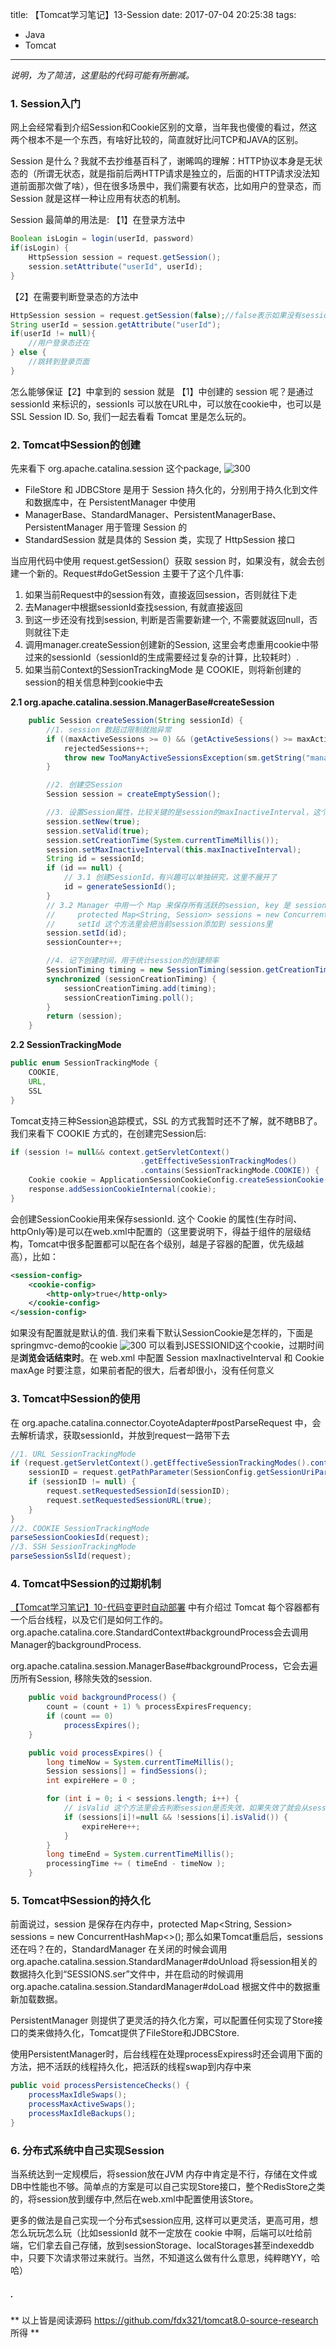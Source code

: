 title: 【Tomcat学习笔记】13-Session
date: 2017-07-04 20:25:38
tags:
- Java
- Tomcat
---
*说明，为了简洁，这里贴的代码可能有所删减。*
### **1. Session入门**
网上会经常看到介绍Session和Cookie区别的文章，当年我也傻傻的看过，然这两个根本不是一个东西，有啥好比较的，简直就好比问TCP和JAVA的区别。

Session 是什么？我就不去抄维基百科了，谢晞鸣的理解：HTTP协议本身是无状态的（所谓无状态，就是指前后两HTTP请求是独立的，后面的HTTP请求没法知道前面那次做了啥），但在很多场景中，我们需要有状态，比如用户的登录态，而 Session 就是这样一种让应用有状态的机制。

Session 最简单的用法是:
【1】在登录方法中

```java
Boolean isLogin = login(userId, password)
if(isLogin) {
    HttpSession session = request.getSession();
    session.setAttribute("userId", userId);
}
```

【2】在需要判断登录态的方法中

```java
HttpSession session = request.getSession(false);//false表示如果没有session不会新建
String userId = session.getAttribute("userId");
if(userId != null){
    //用户登录态还在
} else {
    //跳转到登录页面
}
```

怎么能够保证【2】中拿到的 session 就是 【1】中创建的 session 呢？是通过 sessionId 来标识的，sessionIs 可以放在URL中，可以放在cookie中，也可以是 SSL Session ID. So, 我们一起去看看 Tomcat 里是怎么玩的。

### **2. Tomcat中Session的创建**
先来看下 org.apache.catalina.session 这个package,
![300](/images/【Tomcat学习笔记】Session_1.png)
* FileStore 和 JDBCStore 是用于 Session 持久化的，分别用于持久化到文件和数据库中，在 PersistentManager 中使用
* ManagerBase、StandardManager、PersistentManagerBase、PersistentManager 用于管理 Session 的
* StandardSession 就是具体的 Session 类，实现了 HttpSession 接口

当应用代码中使用 request.getSession(）获取 session 时，如果没有，就会去创建一个新的。Request#doGetSession 主要干了这个几件事:
1. 如果当前Request中的session有效，直接返回session，否则就往下走
2. 去Manager中根据sessionId查找session, 有就直接返回
3. 到这一步还没有找到session, 判断是否需要新建一个, 不需要就返回null，否则就往下走
4. 调用manager.createSession创建新的Session, 这里会考虑重用cookie中带过来的sessionId（sessionId的生成需要经过复杂的计算，比较耗时）. 
5. 如果当前Context的SessionTrackingMode 是 COOKIE，则将新创建的session的相关信息种到cookie中去

**2.1 org.apache.catalina.session.ManagerBase#createSession**
```java
    public Session createSession(String sessionId) {
        //1. session 数超过限制就抛异常
        if ((maxActiveSessions >= 0) && (getActiveSessions() >= maxActiveSessions)) {
            rejectedSessions++;
            throw new TooManyActiveSessionsException(sm.getString("managerBase.createSession.ise"),maxActiveSessions);
        }

        //2. 创建空Session
        Session session = createEmptySession();

        //3. 设置Session属性，比较关键的是session的maxInactiveInterval，这个值是可以在web.xml中配置的
        session.setNew(true);
        session.setValid(true);
        session.setCreationTime(System.currentTimeMillis());
        session.setMaxInactiveInterval(this.maxInactiveInterval);
        String id = sessionId;
        if (id == null) {
            // 3.1 创建SessionId，有兴趣可以单独研究，这里不展开了
            id = generateSessionId();
        }
        // 3.2 Manager 中用一个 Map 来保存所有活跃的session, key 是 sessionId.
        //     protected Map<String, Session> sessions = new ConcurrentHashMap<>();
        //     setId 这个方法里会把当前session添加到 sessions里
        session.setId(id);
        sessionCounter++;

        //4. 记下创建时间，用于统计session的创建频率
        SessionTiming timing = new SessionTiming(session.getCreationTime(), 0);
        synchronized (sessionCreationTiming) {
            sessionCreationTiming.add(timing);
            sessionCreationTiming.poll();
        }
        return (session);
    }
```
**2.2 SessionTrackingMode**
```java
public enum SessionTrackingMode {
    COOKIE,
    URL,
    SSL
}
```
Tomcat支持三种Session追踪模式，SSL 的方式我暂时还不了解，就不瞎BB了。我们来看下 COOKIE 方式的，在创建完Session后:
```java
if (session != null&& context.getServletContext()
                             .getEffectiveSessionTrackingModes()
                             .contains(SessionTrackingMode.COOKIE)) {
    Cookie cookie = ApplicationSessionCookieConfig.createSessionCookie(context, session.getIdInternal(), isSecure());
    response.addSessionCookieInternal(cookie);
}
```
会创建SessionCookie用来保存sessionId. 这个 Cookie 的属性(生存时间、httpOnly等)是可以在web.xml中配置的（这里要说明下，得益于组件的层级结构，Tomcat中很多配置都可以配在各个级别，越是子容器的配置，优先级越高），比如：
```xml
<session-config>
    <cookie-config>
        <http-only>true</http-only>
    </cookie-config>
</session-config>
```
如果没有配置就是默认的值. 我们来看下默认SessionCookie是怎样的，下面是springmvc-demo的cookie 
![300](/images/【Tomcat学习笔记】Session_2.png)
可以看到JSESSIONID这个cookie，过期时间是**浏览会话结束时**。在 web.xml 中配置 Session maxInactiveInterval 和 Cookie maxAge 时要注意，如果前者配的很大，后者却很小，没有任何意义

### **3. Tomcat中Session的使用**
在 org.apache.catalina.connector.CoyoteAdapter#postParseRequest 中，会去解析请求，获取sessionId，并放到request一路带下去
```java
//1. URL SessionTrackingMode
if (request.getServletContext().getEffectiveSessionTrackingModes().contains(SessionTrackingMode.URL)) {
    sessionID = request.getPathParameter(SessionConfig.getSessionUriParamName(request.getContext()));
    if (sessionID != null) {
        request.setRequestedSessionId(sessionID);
        request.setRequestedSessionURL(true);
    }
}
//2. COOKIE SessionTrackingMode
parseSessionCookiesId(request);
//3. SSH SessionTrackingMode
parseSessionSslId(request);
```
### **4. Tomcat中Session的过期机制**
[【Tomcat学习笔记】10-代码变更时自动部署](https://fdx321.github.io/2017/05/30/%E3%80%90Tomcat%E5%AD%A6%E4%B9%A0%E7%AC%94%E8%AE%B0%E3%80%9110-%E4%BB%A3%E7%A0%81%E5%8F%98%E6%9B%B4%E6%97%B6%E8%87%AA%E5%8A%A8%E9%83%A8%E7%BD%B2/) 中有介绍过 Tomcat 每个容器都有一个后台线程，以及它们是如何工作的。 org.apache.catalina.core.StandardContext#backgroundProcess会去调用Manager的backgroundProcess.

org.apache.catalina.session.ManagerBase#backgroundProcess，它会去遍历所有Session, 移除失效的session.
```java
    public void backgroundProcess() {
        count = (count + 1) % processExpiresFrequency;
        if (count == 0)
            processExpires();
    }

    public void processExpires() {
        long timeNow = System.currentTimeMillis();
        Session sessions[] = findSessions();
        int expireHere = 0 ;

        for (int i = 0; i < sessions.length; i++) {
            // isValid 这个方法里会去判断session是否失效，如果失效了就会从sessions中移除
            if (sessions[i]!=null && !sessions[i].isValid()) {
                expireHere++;
            }
        }
        long timeEnd = System.currentTimeMillis();
        processingTime += ( timeEnd - timeNow );
    }
```

### **5. Tomcat中Session的持久化**
前面说过，session 是保存在内存中，protected Map<String, Session> sessions = new ConcurrentHashMap<>();
那么如果Tomcat重启后，sessions还在吗？在的，StandardManager 在关闭的时候会调用org.apache.catalina.session.StandardManager#doUnload 将session相关的数据持久化到“SESSIONS.ser”文件中，并在启动的时候调用org.apache.catalina.session.StandardManager#doLoad 根据文件中的数据重新加载数据。

PersistentManager 则提供了更灵活的持久化方案，可以配置任何实现了Store接口的类来做持久化，Tomcat提供了FileStore和JDBCStore.

使用PersistentManager时，后台线程在处理processExpiress时还会调用下面的方法，把不活跃的线程持久化，把活跃的线程swap到内存中来
```java
public void processPersistenceChecks() {
    processMaxIdleSwaps();
    processMaxActiveSwaps();
    processMaxIdleBackups();
}
```

### **6. 分布式系统中自己实现Session**
当系统达到一定规模后，将session放在JVM 内存中肯定是不行，存储在文件或DB中性能也不够。简单点的方案是可以自己实现Store接口，整个RedisStore之类的，将session放到缓存中,然后在web.xml中配置使用该Store。

更多的做法是自己实现一个分布式session应用, 这样可以更灵活，更高可用，想怎么玩玩怎么玩（比如sessionId 就不一定放在 cookie 中啊，后端可以吐给前端，它们拿去自己存储，放到sessionStorage、localStorages甚至indexeddb中，只要下次请求带过来就行。当然，不知道这么做有什么意思，纯粹瞎YY，哈哈）


##### .
** 以上皆是阅读源码 https://github.com/fdx321/tomcat8.0-source-research 所得 **


<style>
img[title="300"] {
  width:300px;
  width:300px;
  display: block;
}
img[title="400"] {
  width:400px;
  width:400px;
  display: block;
}
img[title="500"] {
  width:500px;
  height:500px;
  display: block;
}
</style>